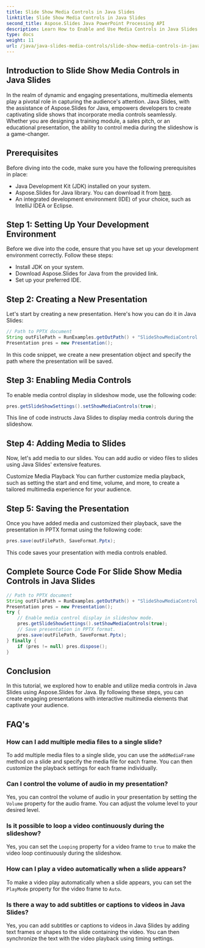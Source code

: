 ```yaml
---
title: Slide Show Media Controls in Java Slides
linktitle: Slide Show Media Controls in Java Slides
second_title: Aspose.Slides Java PowerPoint Processing API
description: Learn How to Enable and Use Media Controls in Java Slides with Aspose.Slides for Java. Enhance Your Presentations with Media Controls.
type: docs
weight: 11
url: /java/java-slides-media-controls/slide-show-media-controls-in-java-slides/
---
```


## Introduction to Slide Show Media Controls in Java Slides

In the realm of dynamic and engaging presentations, multimedia elements play a pivotal role in capturing the audience's attention. Java Slides, with the assistance of Aspose.Slides for Java, empowers developers to create captivating slide shows that incorporate media controls seamlessly. Whether you are designing a training module, a sales pitch, or an educational presentation, the ability to control media during the slideshow is a game-changer.

## Prerequisites

Before diving into the code, make sure you have the following prerequisites in place:

- Java Development Kit (JDK) installed on your system.
- Aspose.Slides for Java library. You can download it from [here](https://releases.aspose.com/slides/java/).
- An integrated development environment (IDE) of your choice, such as IntelliJ IDEA or Eclipse.

## Step 1: Setting Up Your Development Environment

Before we dive into the code, ensure that you have set up your development environment correctly. Follow these steps:

- Install JDK on your system.
- Download Aspose.Slides for Java from the provided link.
- Set up your preferred IDE.

## Step 2: Creating a New Presentation

Let's start by creating a new presentation. Here's how you can do it in Java Slides:

```java
// Path to PPTX document
String outFilePath = RunExamples.getOutPath() + "SlideShowMediaControl.pptx";
Presentation pres = new Presentation();
```

In this code snippet, we create a new presentation object and specify the path where the presentation will be saved.

## Step 3: Enabling Media Controls

To enable media control display in slideshow mode, use the following code:

```java
pres.getSlideShowSettings().setShowMediaControls(true);
```

This line of code instructs Java Slides to display media controls during the slideshow.

## Step 4: Adding Media to Slides

Now, let's add media to our slides. You can add audio or video files to slides using Java Slides' extensive features.

Customize Media Playback
You can further customize media playback, such as setting the start and end time, volume, and more, to create a tailored multimedia experience for your audience.

## Step 5: Saving the Presentation

Once you have added media and customized their playback, save the presentation in PPTX format using the following code:

```java
pres.save(outFilePath, SaveFormat.Pptx);
```

This code saves your presentation with media controls enabled.

## Complete Source Code For Slide Show Media Controls in Java Slides

```java
// Path to PPTX document
String outFilePath = RunExamples.getOutPath() + "SlideShowMediaControl.pptx";
Presentation pres = new Presentation();
try {
	// Еnable media control display in slideshow mode.
	pres.getSlideShowSettings().setShowMediaControls(true);
	// Save presentation in PPTX format.
	pres.save(outFilePath, SaveFormat.Pptx);
} finally {
	if (pres != null) pres.dispose();
}
```

## Conclusion

In this tutorial, we explored how to enable and utilize media controls in Java Slides using Aspose.Slides for Java. By following these steps, you can create engaging presentations with interactive multimedia elements that captivate your audience.

## FAQ's

### How can I add multiple media files to a single slide?

To add multiple media files to a single slide, you can use the `addMediaFrame` method on a slide and specify the media file for each frame. You can then customize the playback settings for each frame individually.

### Can I control the volume of audio in my presentation?

Yes, you can control the volume of audio in your presentation by setting the `Volume` property for the audio frame. You can adjust the volume level to your desired level.

### Is it possible to loop a video continuously during the slideshow?

Yes, you can set the `Looping` property for a video frame to `true` to make the video loop continuously during the slideshow.

### How can I play a video automatically when a slide appears?

To make a video play automatically when a slide appears, you can set the `PlayMode` property for the video frame to `Auto`.

### Is there a way to add subtitles or captions to videos in Java Slides?

Yes, you can add subtitles or captions to videos in Java Slides by adding text frames or shapes to the slide containing the video. You can then synchronize the text with the video playback using timing settings.
